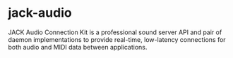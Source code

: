 # jack-audio

JACK Audio Connection Kit is a professional sound server API and pair of daemon implementations to provide real-time, low-latency connections for both audio and MIDI data between applications.

